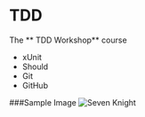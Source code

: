 # TDD

The ** TDD Workshop** course

* xUnit
* Should
* Git
* GitHub


###Sample Image
![Seven Knight](https://user-images.githubusercontent.com/21116561/27065761-797bd690-5029-11e7-9278-bf5a67d2d064.PNG)
